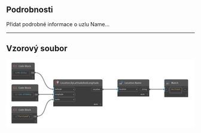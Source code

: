 ## Podrobnosti
Přidat podrobné informace o uzlu Name...
___
## Vzorový soubor

![Name](./DynamoUnits.Location.Name_img.jpg)

